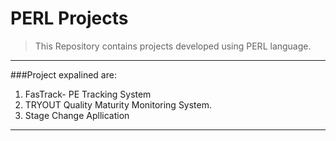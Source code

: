 # PERL Projects
>This Repository contains projects developed using PERL language.
---

###Project expalined are:
1. FasTrack- PE Tracking System
2. TRYOUT Quality Maturity Monitoring System.
3. Stage Change Apllication
***
